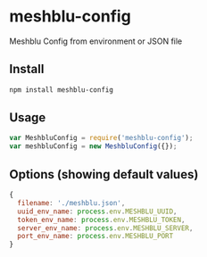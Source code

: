 # meshblu-config
Meshblu Config from environment or JSON file

## Install

```bash
npm install meshblu-config
```

## Usage

```js
var MeshbluConfig = require('meshblu-config');
var meshbluConfig = new MeshbluConfig({});
```

## Options (showing default values)

```js
{
  filename: './meshblu.json',
  uuid_env_name: process.env.MESHBLU_UUID,
  token_env_name: process.env.MESHBLU_TOKEN,
  server_env_name: process.env.MESHBLU_SERVER,
  port_env_name: process.env.MESHBLU_PORT
}
```
